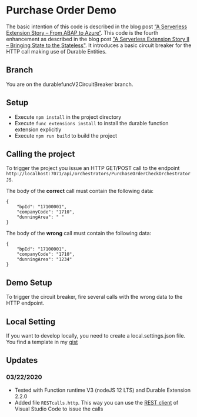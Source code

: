 # Purchase Order Demo
The basic intention of this code is described in the blog post [“A Serverless Extension Story – From ABAP to Azure”](https://blogs.sap.com/2019/12/09/a-serverless-extension-story-from-abap-to-azure/). 
This code is the fourth enhancement as described in the blog post ["A Serverless Extension Story II – Bringing State to the Stateless"](https://blogs.sap.com/2020/02/17/a-serverless-extension-story-ii-bringing-state-to-the-stateless/). It introduces a basic circuit breaker for the HTTP call making use of Durable Entities. 

## Branch
You are on the durablefuncV2CircuitBreaker branch.

## Setup
* Execute `npm install` in the project directory
* Execute `func extensions install` to install the durable function extension explicitly
* Execute `npm run build` to build the project

## Calling the project
To trigger the  project you issue an HTTP GET/POST call to the endpoint ` http://localhost:7071/api/orchestrators/PurchaseOrderCheckOrchestratorJS`.

The body of the __correct__ call must contain the following data:
```
{
	"bpId": "17100001",
	"companyCode": "1710",
	"dunningArea": " "
}
```

The body of the __wrong__ call must contain the following data:
```
{
	"bpId": "17100001",
	"companyCode": "1710",
	"dunningArea": "1234"
}
```

## Demo Setup
To trigger the circuit breaker, fire several calls with the wrong data to the HTTP endpoint. 

## Local Setting
If you want to develop locally, you need to create a local.settings.json file. You find a template in my [gist](https://gist.github.com/lechnerc77/2da9c96d902cc554ce8250f202cb7f5b)

## Updates 
### 03/22/2020
* Tested with Function runtime V3 (nodeJS 12 LTS) and Durable Extension 2.2.0
* Added file `RESTcalls.http`. This way you can use the [REST client](https://marketplace.visualstudio.com/items?itemName=humao.rest-client) of Visual Studio Code to issue the calls